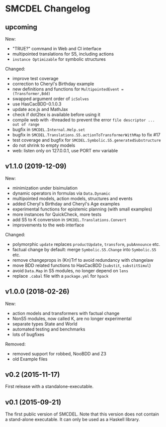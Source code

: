 # SMCDEL Changelog

## upcoming

New:

- "TRUE?" command in Web and CI interface
- multipointed translations for S5, including actions
- `instance Optimizable` for symbolic structures

Changed:

- improve test coverage
- correction to Cheryl's Birthday example
- new definitions and functions for `MultipointedEvent = (Transformer,Bdd)`
- swapped argument order of `icSolves`
- use HasCacBDD-0.1.0.3
- update ace.js and MathJax
- check if dot2tex is available before using it
- compile web with -threaded to prevent the error `file descriptor ... out of range`
- bugfix in `SMCDEL.Internal.Help.set`
- bugfix in `SMCDEL.Translations.S5.actionToTransformerWithMap` to fix #17
- test coverage and bugfix for `SMCDEL.Symbolic.S5.generatedSubstructure`
- do not shrink to empty models
- web: listen only on 127.0.0.1, use PORT env variable

## v1.1.0 (2019-12-09)

New:

- minimization under bisimulation
- dynamic operators in formulas via `Data.Dynamic`
- multipointed models, action models, structures and events
- added Cheryl's Birthday and Cheryl's Age examples
- experimental functions for epistemic planning (with small examples)
- more instances for QuickCheck, more tests
- add S5 to K conversion in `SMCDEL.Translations.Convert`
- improvements to the web interface

Changed:

- polymorphic `update` replaces `productUpdate`, `transform`, `pubAnnounce` etc.
- factual change by default: merge `Symbolic.S5.Change` into `Symbolic.S5` etc.
- remove changeprops in (Kn)Trf to avoid redundancy with changelaw
- move BDD related functions to HasCacBDD (`substit`, `substitSimul`)
- avoid `Data.Map` in S5 modules, no longer depend on `lens`
- replace `.cabal` file with a `package.yml` for `hpack`


## v1.0.0  (2018-02-26)

New:

- action models and transformers with factual change
- NonS5 modules, now called K, are no longer experimental
- separate types State and World
- automated testing and benchmarks
- lots of bugfixes

Removed:

- removed support for robbed, NooBDD and Z3
- old Example files


## v0.2  (2015-11-17)

First release with a standalone-executable.


## v0.1  (2015-09-21)

The first public version of SMCDEL. Note that this version does not contain a
stand-alone executable. It can only be used as a Haskell library.

